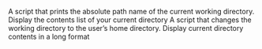 A script that prints the absolute path name of the current working directory.
Display the contents list of your current directory
A script that changes the working directory to the user’s home directory.
Display current directory contents in a long format
